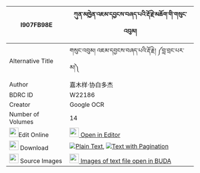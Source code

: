 |I907FB98E|ཀུན་མཁྱེན་འཇམ་དབྱངས་བཞད་པའི་རྡོ་རྗེ་མཆོག་གི་གསུང་འབུམ། 
| --- | --- 
|Alternative Title |གསུང་འབུམ། འཇམ་དབྱངས་བཞད་པའི་རྡོ་རྗེ། ༼བླ་བྲང་པར་མ།༽
|Author| 嘉木样·协白多杰
|BDRC ID | W22186
|Creator | Google OCR
|Number of Volumes| 14
|<img width="25" src="https://img.icons8.com/color/25/000000/edit-property.png">Edit Online| [<img width="25" src="https://avatars.githubusercontent.com/u/45091458?s=200&v=4"> Open in Editor](http://editor.openpecha.org/I907FB98E)
|<img width="25" src="https://img.icons8.com/fluent/48/000000/download-2.png"/>  Download | [![](https://img.icons8.com/color/20/000000/txt.png)Plain Text](https://github.com/Openpecha/I907FB98E/releases/download/v1/kunkhyen_jamyang_shyepa_i_dorj_plain_I907FB98E.zip), [![](https://img.icons8.com/color/20/000000/txt.png)Text with Pagination](https://github.com/Openpecha/I907FB98E/releases/download/v1/kunkhyen_jamyang_shyepa_i_dorj_pages_I907FB98E.zip)
|<img width="25" src="https://img.icons8.com/plasticine/100/000000/pictures-folder.png"/>  Source Images | [<img width="25" src="https://library.bdrc.io/icons/BUDA-small.svg"> Images of text file open in BUDA](https://library.bdrc.io/show/bdr:W22186)